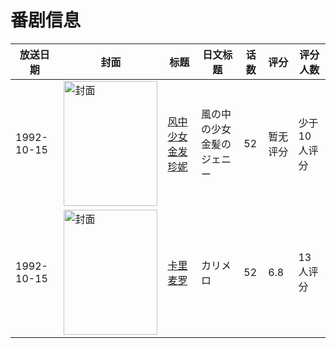 # 番剧信息

|放送日期|封面|标题|日文标题|话数|评分|评分人数|
|---|---|---|---|---|---|---|
|1992-10-15|<img src="https://lain.bgm.tv/pic/cover/c/ba/2a/79369_ZjaT8.jpg" alt="封面" style="width:150px;height:200px;object-fit:cover;">|[风中少女 金发珍妮](https://bangumi.tv/subject/79369)|風の中の少女 金髪のジェニー|52|暂无评分|少于10人评分|
|1992-10-15|<img src="https://lain.bgm.tv/pic/cover/c/c2/be/81585_O4VFk.jpg" alt="封面" style="width:150px;height:200px;object-fit:cover;">|[卡里麦罗](https://bangumi.tv/subject/81585)|カリメロ|52|6.8|13人评分|
